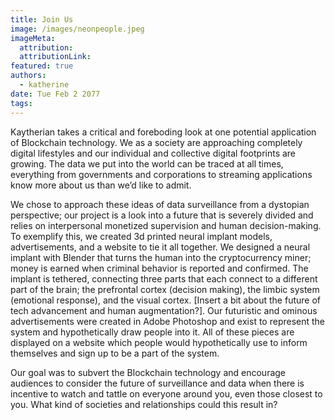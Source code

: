 ```yaml
---
title: Join Us
image: /images/neonpeople.jpeg
imageMeta:
  attribution:
  attributionLink:
featured: true
authors:
  - katherine
date: Tue Feb 2 2077
tags:
---
```

Kaytherian takes a critical and foreboding look at one potential application of Blockchain technology. We as a society are approaching completely digital lifestyles and our individual and collective digital footprints are growing. The data we put into the world can be traced at all times, everything from governments and corporations to streaming applications know more about us than we’d like to admit.

We chose to approach these ideas of data surveillance from a dystopian perspective; our project is a look into a future that is severely divided and relies on interpersonal monetized supervision and human decision-making. To exemplify this, we created 3d printed neural implant models, advertisements, and a website to tie it all together. We designed a neural implant with Blender that turns the human into the cryptocurrency miner; money is earned when criminal behavior is reported and confirmed. The implant is tethered, connecting three parts that each connect to a different part of the brain; the prefrontal cortex (decision making), the limbic system (emotional response), and the visual cortex. [Insert a bit about the future of tech advancement and human augmentation?]. Our futuristic and ominous advertisements were created in Adobe Photoshop and exist to represent the system and hypothetically draw people into it. All of these pieces are displayed on a website which people would hypothetically use to inform themselves and sign up to be a part of the system.

Our goal was to subvert the Blockchain technology and encourage audiences to consider the future of surveillance and data when there is incentive to watch and tattle on everyone around you, even those closest to you. What kind of societies and relationships could this result in?
